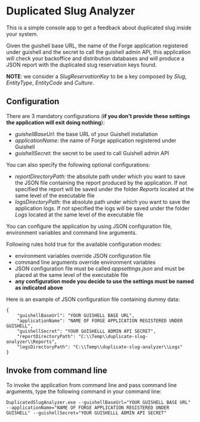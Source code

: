 # Duplicated Slug Analyzer

This is a simple console app to get a feedback about duplicated slug inside your system.

Given the guishell base URL, the name of the Forge application registered under guishell and the secret to call the guishell admin API, this application will check your backoffice and distribution databases and will produce a JSON report with the duplicated slug reservation keys found.

**NOTE**: we consider a *SlugReservationKey* to be a key composed by *Slug*, *EntityType*, *EntityCode* and *Culture*. 

## Configuration

There are 3 mandatory configurations (**if you don't provide these settings the application will exit doing nothing**): 
 - *guishellBaseUrl*: the base URL of your Guishell installation
 - *applicationName*: the name of Forge application registered under Guishell
 - *guishellSecret*: the secret to be used to call Guishell admin API
 
You can also specify the following optional configurations:
- *reportDirectoryPath*: the absolute path under which you want to save the JSON file containing the report produced by the application. If not specified the report will be saved under the folder *Reports* located at the same level of the executable file
- *logsDirectoryPath*: the absolute path under which you want to save the application logs. If not specified the logs will be saved under the folder *Logs* located at the same level of the executable file

You can configure the application by using JSON configuration file, environment variables and command line arguments.  

Following rules hold true for the available configuration modes:
- environment variables override JSON configuration file
- command line arguments override environment variables
- JSON configuration file must be called *appsettings.json* and must be placed at the same level of the executable file
- **any configuration mode you decide to use the settings must be named as indicated above**

Here is an example of JSON configuration file containing dummy data: 
```
{
	"guishellBaseUrl": "YOUR GUISHELL BASE URL",
	"applicationName": "NAME OF FORGE APPLICATION REGISTERED UNDER GUISHELL",
	"guishellSecret": "YOUR GUISHELLL ADMIN API SECRET",
	"reportDirectoryPath": "C:\\Temp\\duplicate-slug-analyzer\\Reports",
	"logsDirectoryPath": "C:\\Temp\\duplicate-slug-analyzer\\Logs"
}
```

## Invoke from command line

To invoke the application from command line and pass command line arguments, type the following command in your command line:
```
DuplicatedSlugAnalyzer.exe --guishellBaseUrl="YOUR GUISHELL BASE URL" --applicationName="NAME OF FORGE APPLICATION REGISTERED UNDER GUISHELL" --guishellSecret="YOUR GUISHELLL ADMIN API SECRET"
```
